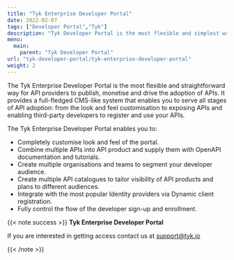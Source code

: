 ```yaml
---
title: "Tyk Enterprise Developer Portal"
date: 2022-02-07
tags: ["Developer Portal","Tyk"]
description: "Tyk Developer Portal is the most flexible and simplest way for API providers to publish, monetise and drive the adoption of APIs"
menu:
  main:
    parent: "Tyk Developer Portal"
url: "tyk-developer-portal/tyk-enterprise-developer-portal"
weight: 2
---
```


The Tyk Enterprise Developer Portal is the most flexible and straightforward way for API providers to publish, monetise and drive the adoption of APIs. It provides a full-fledged CMS-like system that enables you to serve all stages of API adoption: from the look and feel customisation to exposing APIs and enabling third-party developers to register and use your APIs.

The Tyk Enterprise Developer Portal enables you to:

* Completely customise look and feel of the portal.
* Combine multiple APIs into API product and supply them with OpenAPI documentation and tutorials.
* Create multiple organisations and teams to segment your developer audience.
* Create multiple API catalogues to tailor visibility of API products and plans to different audiences.
* Integrate with the most popular Identity providers via Dynamic client registration.
* Fully control the flow of the developer sign-up and enrollment.

{{< note success >}}
**Tyk Enterprise Developer Portal**

If you are interested in getting access contact us at [support@tyk.io](<mailto:support@tyk.io?subject=Tyk Enterprise Portal Beta>)

{{< /note >}}